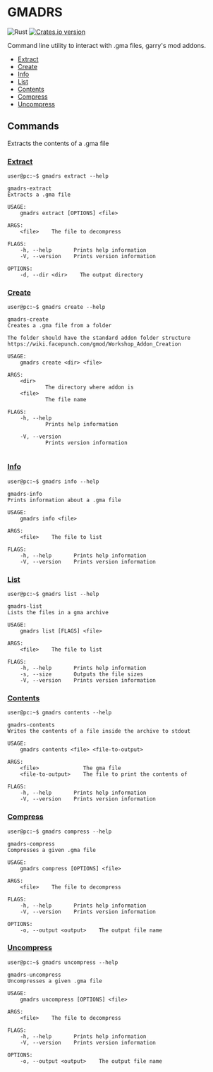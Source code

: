 # GMADRS
![Rust](https://github.com/diogo464/gmadrs/workflows/Rust/badge.svg)
[![Crates.io version](https://img.shields.io/crates/v/gmadrs.svg)](https://crates.io/crates/gmadrs)

Command line utility to interact with .gma files, garry's mod addons.

* [Extract](#cmd-extract)
* [Create](#cmd-create)
* [Info](#cmd-info)
* [List](#cmd-list)
* [Contents](#cmd-contents)
* [Compress](#cmd-compress)
* [Uncompress](#cmd-uncompress)

## Commands
Extracts the contents of a .gma file


### [Extract](#cmd-extract)
```console
user@pc:~$ gmadrs extract --help 
```
```
gmadrs-extract 
Extracts a .gma file

USAGE:
    gmadrs extract [OPTIONS] <file>

ARGS:
    <file>    The file to decompress

FLAGS:
    -h, --help       Prints help information
    -V, --version    Prints version information

OPTIONS:
    -d, --dir <dir>    The output directory

```



### [Create](#cmd-create)
```console
user@pc:~$ gmadrs create --help 
```
```
gmadrs-create 
Creates a .gma file from a folder

The folder should have the standard addon folder structure https://wiki.facepunch.com/gmod/Workshop_Addon_Creation

USAGE:
    gmadrs create <dir> <file>

ARGS:
    <dir>     
            The directory where addon is
    <file>    
            The file name

FLAGS:
    -h, --help       
            Prints help information

    -V, --version    
            Prints version information


```



### [Info](#cmd-info)
```console
user@pc:~$ gmadrs info --help 
```
```
gmadrs-info 
Prints information about a .gma file

USAGE:
    gmadrs info <file>

ARGS:
    <file>    The file to list

FLAGS:
    -h, --help       Prints help information
    -V, --version    Prints version information

```



### [List](#cmd-list)
```console
user@pc:~$ gmadrs list --help 
```
```
gmadrs-list 
Lists the files in a gma archive

USAGE:
    gmadrs list [FLAGS] <file>

ARGS:
    <file>    The file to list

FLAGS:
    -h, --help       Prints help information
    -s, --size       Outputs the file sizes
    -V, --version    Prints version information

```



### [Contents](#cmd-contents)
```console
user@pc:~$ gmadrs contents --help 
```
```
gmadrs-contents 
Writes the contents of a file inside the archive to stdout

USAGE:
    gmadrs contents <file> <file-to-output>

ARGS:
    <file>              The gma file
    <file-to-output>    The file to print the contents of

FLAGS:
    -h, --help       Prints help information
    -V, --version    Prints version information

```



### [Compress](#cmd-compress)
```console
user@pc:~$ gmadrs compress --help 
```
```
gmadrs-compress 
Compresses a given .gma file

USAGE:
    gmadrs compress [OPTIONS] <file>

ARGS:
    <file>    The file to decompress

FLAGS:
    -h, --help       Prints help information
    -V, --version    Prints version information

OPTIONS:
    -o, --output <output>    The output file name

```



### [Uncompress](#cmd-uncompress)
```console
user@pc:~$ gmadrs uncompress --help 
```
```
gmadrs-uncompress 
Uncompresses a given .gma file

USAGE:
    gmadrs uncompress [OPTIONS] <file>

ARGS:
    <file>    The file to decompress

FLAGS:
    -h, --help       Prints help information
    -V, --version    Prints version information

OPTIONS:
    -o, --output <output>    The output file name

```
